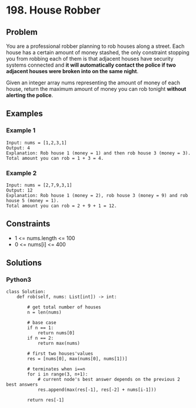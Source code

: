 # 198. House Robber

## Problem

You are a professional robber planning to rob houses along a street. Each house has a certain amount of money stashed, the only constraint stopping you from robbing each of them is that adjacent houses have security systems connected and **it will automatically contact the police if two adjacent houses were broken into on the same night**.

Given an integer array nums representing the amount of money of each house, return the maximum amount of money you can rob tonight **without alerting the police**.

## Examples

### Example 1

```
Input: nums = [1,2,3,1]
Output: 4
Explanation: Rob house 1 (money = 1) and then rob house 3 (money = 3).
Total amount you can rob = 1 + 3 = 4.
```

### Example 2

```
Input: nums = [2,7,9,3,1]
Output: 12
Explanation: Rob house 1 (money = 2), rob house 3 (money = 9) and rob house 5 (money = 1).
Total amount you can rob = 2 + 9 + 1 = 12.
```

## Constraints

* 1 <= nums.length <= 100
* 0 <= nums[i] <= 400

## Solutions

### Python3

```
class Solution:
    def rob(self, nums: List[int]) -> int:
        
        # get total number of houses
        n = len(nums)
        
        # base case
        if n == 1:
            return nums[0]
        if n == 2:
            return max(nums)
        
        # first two houses'values 
        res = [nums[0], max(nums[0], nums[1])]
        
        # terminates when i==n
        for i in range(3, n+1):
            # current node's best answer depends on the previous 2 best answers
            res.append(max(res[-1], res[-2] + nums[i-1]))
        
        return res[-1]
```
